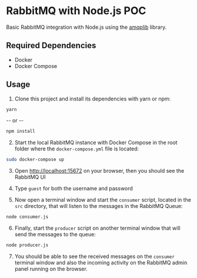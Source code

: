 # RabbitMQ with Node.js POC

Basic RabbitMQ integration with Node.js using the [amqplib](https://www.npmjs.com/package/amqplib) library.

## Required Dependencies
- Docker
- Docker Compose

## Usage

1. Clone this project and install its dependencies with yarn or npm:

```bash
yarn 
```
-- or --
```bash
npm install
```

2. Start the local RabbitMQ instance with Docker Compose in the root folder where the `docker-compose.yml` file is located:

```bash
sudo docker-compose up
```

3. Open <a href="http://localhost:15672">http://localhost:15672</a> on your browser, then you should see the RabbitMQ UI

4. Type `guest` for both the username and password

5. Now open a terminal window and start the `consumer` script, located in the `src` directory, that will listen to the messages in the RabbitMQ Queue:

```bash
node consumer.js
```

6. Finally, start the `producer` script on another terminal window that will send the messages to the queue:

```bash
node producer.js
```

7. You should be able to see the received messages on the `consumer` terminal window and also the incoming activity on the RabbitMQ admin panel running on the browser.

